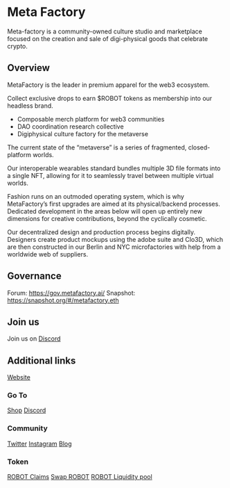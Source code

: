 # Meta Factory

Meta-factory is a community-owned culture studio and marketplace focused on the creation and sale of digi-physical goods that celebrate crypto.

## Overview

MetaFactory is the leader in premium apparel for the web3 ecosystem.

Collect exclusive drops to earn $ROBOT tokens as membership into our headless brand.

- Composable merch platform for web3 communities 
- DAO coordination research collective
- Digiphysical culture factory for the metaverse 

The current state of the “metaverse” is a series of fragmented, closed-platform worlds.

Our interoperable wearables standard bundles multiple 3D file formats into a single NFT, allowing for it to seamlessly travel between multiple virtual worlds.

Fashion runs on an outmoded operating system, which is why MetaFactory’s first upgrades are aimed at its physical/backend processes. Dedicated development in the areas below will open up entirely new dimensions for creative contributions, beyond the cyclically cosmetic.

Our decentralized design and production process begins digitally. Designers create product mockups using the adobe suite and Clo3D, which are then constructed in our Berlin and NYC microfactories with help from a worldwide web of suppliers.

## Governance

Forum: https://gov.metafactory.ai/
Snapshot: https://snapshot.org/#/metafactory.eth

## Join us

Join us on [Discord](https://discord.com/invite/6KV9Qqr)

## Additional links

[Website](https://www.metafactory.ai/)

### Go To
[Shop](https://shop.metafactory.ai/)
[Discord](https://discord.com/invite/6KV9Qqr)

### Community
[Twitter](https://twitter.com/TheMetaFactory)
[Instagram](https://www.instagram.com/themetafactory/)
[Blog](https://meta.mirror.xyz/)

### Token
[ROBOT Claims](http://my.metafactory.ai/)
[Swap ROBOT](https://balancer.exchange/#/swap/ether/0xfb5453340c03db5ade474b27e68b6a9c6b2823eb)
[ROBOT Liquidity pool](https://app.balancer.fi/#/pool/0xccf5575570fac94cec733a58ff91bb3d073085c70002000000000000000000af)